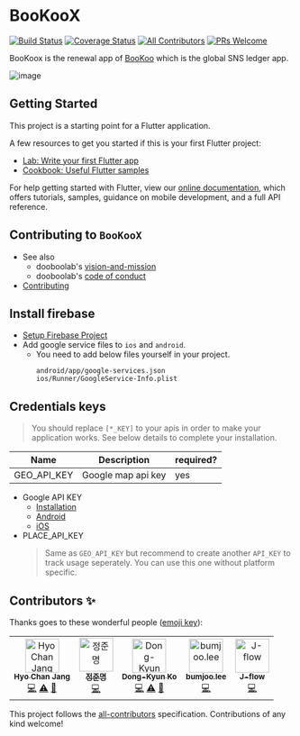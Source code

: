 # BooKooX
[![Build Status](https://travis-ci.com/hyochan/bookoox.svg?token=LrhznigBQyTepcFfeNdp&branch=master)](https://travis-ci.com/hyochan/bookoox)
[![Coverage Status](https://coveralls.io/repos/github/hyochan/BooKooX/badge.svg)](https://coveralls.io/github/hyochan/BooKooX)
[![All Contributors](https://img.shields.io/badge/all_contributors-5-orange.svg?style=flat-square)](#contributors)
[![PRs Welcome](https://img.shields.io/badge/PRs-welcome-brightgreen.svg?style=flat-square)](CONTRIBUTING.md)

BooKoox is the renewal app of [BooKoo](https://apps.apple.com/us/app/bookoo/id1276062364?l=ko&ls=1) which is the global SNS ledger app.

![image](https://user-images.githubusercontent.com/27461460/64003245-ced92f80-cb46-11e9-9939-42d7944d3ea6.png)

## Getting Started

This project is a starting point for a Flutter application.

A few resources to get you started if this is your first Flutter project:

- [Lab: Write your first Flutter app](https://flutter.io/docs/get-started/codelab)
- [Cookbook: Useful Flutter samples](https://flutter.io/docs/cookbook)

For help getting started with Flutter, view our 
[online documentation](https://flutter.io/docs), which offers tutorials, 
samples, guidance on mobile development, and a full API reference.

## Contributing to `BooKooX`
* See also
  - dooboolab's [vision-and-mission](https://github.com/dooboolab/dooboolab.com/blob/master/vision-and-mission.md)
  - dooboolab's [code of conduct](https://github.com/dooboolab/dooboolab.com/blob/master/code-of-conduct.md)
* [Contributing](CONTRIBUTING.md)

## Install firebase
* [Setup Firebase Project](https://firebase.google.com/docs/flutter/setup)
* Add google service files to `ios` and `android`.
  - You need to add below files yourself in your project.
    ```
    android/app/google-services.json
    ios/Runner/GoogleService-Info.plist
    ```

## Credentials keys
> You should replace `[*_KEY]` to your apis in order to make your application works. See below details to complete your installation.

  | Name   | Description               | required?    |
  |--------|---------------------------|--------------|
  | GEO_API_KEY      | Google map api key       | yes      |
   - Google API KEY
     * [Installation](https://developers.google.com/maps/documentation/geocoding/get-api-key)
     * [Android](https://developers.google.com/maps/documentation/android-sdk/get-api-key)
     * [iOS](https://developers.google.com/maps/documentation/ios-sdk/get-api-key)
   - PLACE_API_KEY
     > Same as `GEO_API_KEY` but recommend to create another `API_KEY` to track usage seperately. You can use this one without platform specific.
## Contributors ✨

Thanks goes to these wonderful people ([emoji key](https://allcontributors.org/docs/en/emoji-key)):

<!-- ALL-CONTRIBUTORS-LIST:START - Do not remove or modify this section -->
<!-- prettier-ignore -->
<table>
  <tr>
    <td align="center"><a href="http://dooboolab.com"><img src="https://avatars0.githubusercontent.com/u/27461460?v=4" width="60px;" alt="Hyo Chan Jang"/><br /><sub><b>Hyo Chan Jang</b></sub></a><br /><a href="https://github.com/hyochan/BooKooX/commits?author=hyochan" title="Code">💻</a> <a href="https://github.com/hyochan/BooKooX/commits?author=hyochan" title="Tests">⚠️</a> <a href="https://github.com/hyochan/BooKooX/commits?author=hyochan" title="Documentation">📖</a></td>
    <td align="center"><a href="https://github.com/joonmyung"><img src="https://avatars0.githubusercontent.com/u/17468301?v=4" width="60px;" alt="정준명"/><br /><sub><b>정준명</b></sub></a><br /><a href="https://github.com/hyochan/BooKooX/commits?author=joonmyung" title="Code">💻</a></td>
    <td align="center"><a href="https://github.com/godon019"><img src="https://avatars1.githubusercontent.com/u/10363850?v=4" width="60px;" alt="Dong-Kyun Ko"/><br /><sub><b>Dong-Kyun Ko</b></sub></a><br /><a href="https://github.com/hyochan/BooKooX/commits?author=godon019" title="Code">💻</a> <a href="https://github.com/hyochan/BooKooX/commits?author=godon019" title="Tests">⚠️</a> <a href="https://github.com/hyochan/BooKooX/commits?author=godon019" title="Documentation">📖</a></td>
    <td align="center"><a href="https://github.com/bumjoo"><img src="https://avatars1.githubusercontent.com/u/43266906?v=4" width="60px;" alt="bumjoo.lee"/><br /><sub><b>bumjoo.lee</b></sub></a><br /><a href="https://github.com/hyochan/BooKooX/commits?author=bumjoo" title="Code">💻</a></td>
    <td align="center"><a href="https://github.com/Jay-flow"><img src="https://avatars0.githubusercontent.com/u/29420674?v=4" width="60px;" alt="J-flow"/><br /><sub><b>J-flow</b></sub></a><br /><a href="https://github.com/hyochan/BooKooX/commits?author=Jay-flow" title="Code">💻</a></td>
  </tr>
</table>

<!-- ALL-CONTRIBUTORS-LIST:END -->

This project follows the [all-contributors](https://github.com/all-contributors/all-contributors) specification. Contributions of any kind welcome!
